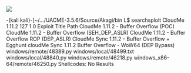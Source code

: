 ![](Maszyny/Windows/Buff/Pasted%20image%2020210824143304.png)

-(kali kali)-[~/.../UACME-3.5.6/Source/Akagi/bin
L$ searchsploit CloudMe 1.11.2
127
1 0
Exploit Title
Path
CloudMe 1.11.2 - Buffer Overflow (POC)
CloudMe 1.11.2 - Buffer Overflow (SEH_DEP_ASLR)
CloudMe 1.11.2 - Buffer Overflow ROP (DEP_ASLR)
CloudMe Sync 1.11.2 - Buffer Overflow + Egghunt
cloudMe Sync 1.11.2 Buffer Overflow - WoW64 (DEP Bypass)
windows/remote/48389.py
windows/local/48499.txt
windows/local/48840.py
windows/remote/46218.py
windows_x86-64/remote/46250.py
Shellcodes: No Results
